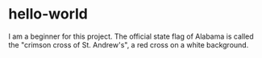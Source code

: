 # hello-world
I am a beginner for this project.
The official state flag of Alabama is called the "crimson cross of St. Andrew's", a red cross on a white background.
